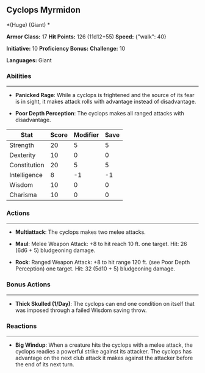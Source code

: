## Cyclops Myrmidon
*(Huge) (Giant) *

**Armor Class:** 17
**Hit Points:** 126 (11d12+55)
**Speed:** {"walk": 40}

**Initiative:** 10
**Proficiency Bonus:**
**Challenge:** 10

**Languages:** Giant

### Abilities
 --- 
- **Panicked Rage**: While a cyclops is frightened and the source of its fear is in sight, it makes attack rolls with advantage instead of disadvantage.

- **Poor Depth Perception**: The cyclops makes all ranged attacks with disadvantage.



| Stat | Score | Modifier | Save |
| ---- | ---- | ---- | ---- |
| Strength | 20 | 5 | 5 |
| Dexterity | 10 | 0 | 0 |
| Constitution | 20 | 5 | 5 |
| Intelligence | 8 | -1 | -1 |
| Wisdom | 10 | 0 | 0 |
| Charisma | 10 | 0 | 0 |

### Actions
 --- 
- **Multiattack**: The cyclops makes two melee attacks.

- **Maul**: Melee Weapon Attack: +8 to hit  reach 10 ft.  one target. Hit: 26 (6d6 + 5) bludgeoning damage.

- **Rock**: Ranged Weapon Attack: +8 to hit  range 120 ft. (see Poor Depth Perception)  one target. Hit: 32 (5d10 + 5) bludgeoning damage.

### Bonus Actions
 --- 
- **Thick Skulled (1/Day)**: The cyclops can end one condition on itself that was imposed through a failed Wisdom saving throw.

### Reactions
 --- 
- **Big Windup**: When a creature hits the cyclops with a melee attack, the cyclops readies a powerful strike against its attacker. The cyclops has advantage on the next club attack it makes against the attacker before the end of its next turn.

